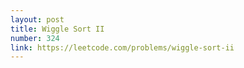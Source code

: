 ```yaml
---
layout: post
title: Wiggle Sort II
number: 324
link: https://leetcode.com/problems/wiggle-sort-ii
---
```

